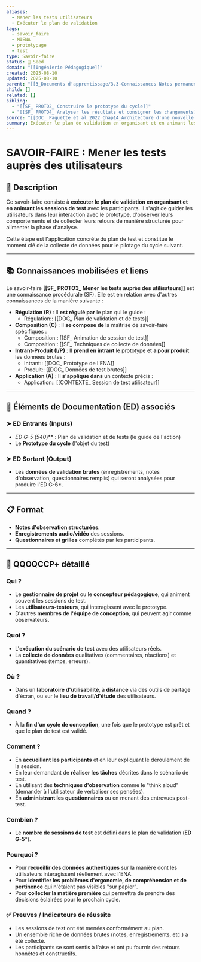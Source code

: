 ```yaml
---
aliases:
  - Mener les tests utilisateurs
  - Exécuter le plan de validation
tags:
  - savoir_faire
  - MIENA
  - prototypage
  - test
type: Savoir-faire
status: 🌱 Seed
domain: "[[Ingénierie Pédagogique]]"
created: 2025-08-10
updated: 2025-08-10
parent: "[[3_Documents d'apprentissage/3.3-Connaissances Notes permanentes/Liste des connaissances/CS_ Prototyper et tester les composantes d'un ENA]]"
child: []
related: []
sibling:
  - "[[SF_ PROTO2_ Construire le prototype du cycle]]"
  - "[[SF_ PROTO4_ Analyser les résultats et consigner les changements]]"
source: "[[DOC_ Paquette et al 2022_Chap14_Architecture d'une nouvelle méthode d'ingénierie des ENA_ MIENA]]"
summary: Exécuter le plan de validation en organisant et en animant les sessions de test avec les participants pour collecter leurs retours de manière structurée.
---
```


# SAVOIR-FAIRE : Mener les tests auprès des utilisateurs

## 📌 Description
Ce savoir-faire consiste à **exécuter le plan de validation en organisant et en animant les sessions de test** avec les participants. Il s'agit de guider les utilisateurs dans leur interaction avec le prototype, d'observer leurs comportements et de collecter leurs retours de manière structurée pour alimenter la phase d'analyse.

Cette étape est l'application concrète du plan de test et constitue le moment clé de la collecte de données pour le pilotage du cycle suivant.

---
## 📚 Connaissances mobilisées et liens
Le savoir-faire **[[SF_ PROTO3_ Mener les tests auprès des utilisateurs]]** est une connaissance procédurale (SF). Elle est en relation avec d'autres connaissances de la manière suivante :

- **Régulation (R)** : Il **est régulé par** le plan qui le guide :
    - Régulation:: [[DOC_ Plan de validation et de tests]]
- **Composition (C)** : Il **se compose de** la maîtrise de savoir-faire spécifiques :
    - Composition:: [[SF_ Animation de session de test]]
    - Composition:: [[SF_ Techniques de collecte de données]]
- **Intrant-Produit (I/P)** : Il **prend en intrant** le prototype et **a pour produit** les données brutes :
    - Intrant:: [[DOC_ Prototype de l'ENA]]
    - Produit:: [[DOC_ Données de test brutes]]
- **Application (A)** : Il **s'applique dans** un contexte précis :
    - Application:: [[CONTEXTE_ Session de test utilisateur]]

---
## 🔄 Éléments de Documentation (ED) associés

### ➤ ED Entrants (Inputs)
* **ED G-5* (540*)** : Plan de validation et de tests (le guide de l'action)
* Le **Prototype du cycle** (l'objet du test)

### ➤ ED Sortant (Output)
* Les **données de validation brutes** (enregistrements, notes d'observation, questionnaires remplis) qui seront analysées pour produire l'ED G-6*.

---
## 📋 Format
- **Notes d'observation structurées**.
- **Enregistrements audio/vidéo** des sessions.
- **Questionnaires et grilles** complétés par les participants.

---

## 🔎 QQOQCCP+ détaillé

### Qui ?
- Le **gestionnaire de projet** ou le **concepteur pédagogique**, qui animent souvent les sessions de test.
- Les **utilisateurs-testeurs**, qui interagissent avec le prototype.
- D'autres **membres de l'équipe de conception**, qui peuvent agir comme observateurs.

### Quoi ?
- L'**exécution du scénario de test** avec des utilisateurs réels.
- La **collecte de données** qualitatives (commentaires, réactions) et quantitatives (temps, erreurs).

### Où ?
- Dans un **laboratoire d'utilisabilité**, à **distance** via des outils de partage d'écran, ou sur le **lieu de travail/d'étude** des utilisateurs.

### Quand ?
- À la **fin d'un cycle de conception**, une fois que le prototype est prêt et que le plan de test est validé.

### Comment ?
- En **accueillant les participants** et en leur expliquant le déroulement de la session.
- En leur demandant de **réaliser les tâches** décrites dans le scénario de test.
- En utilisant des **techniques d'observation** comme le "think aloud" (demander à l'utilisateur de verbaliser ses pensées).
- En **administrant les questionnaires** ou en menant des entrevues post-test.

### Combien ?
- Le **nombre de sessions de test** est défini dans le plan de validation (**ED G-5***).

### Pourquoi ?
- Pour **recueillir des données authentiques** sur la manière dont les utilisateurs interagissent réellement avec l'ENA.
- Pour **identifier les problèmes d'ergonomie, de compréhension et de pertinence** qui n'étaient pas visibles "sur papier".
- Pour **collecter la matière première** qui permettra de prendre des décisions éclairées pour le prochain cycle.

### ✅ Preuves / Indicateurs de réussite
- Les sessions de test ont été menées conformément au plan.
- Un ensemble riche de données brutes (notes, enregistrements, etc.) a été collecté.
- Les participants se sont sentis à l'aise et ont pu fournir des retours honnêtes et constructifs.